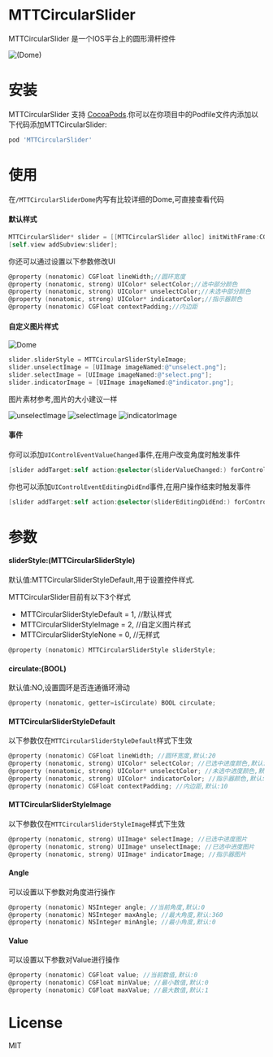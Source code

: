 # MTTCircularSlider

MTTCircularSlider 是一个IOS平台上的圆形滑杆控件

![(Dome)](http://ww1.sinaimg.cn/large/abb730d0gw1f1wg2u3h3dg208w0fs4qp.gif)

# 安装

MTTCircularSlider 支持 [CocoaPods](http://cocoapods.org).你可以在你项目中的Podfile文件内添加以下代码添加MTTCircularSlider:

```ruby
pod 'MTTCircularSlider'
```

# 使用

在`/MTTCircularSliderDome`内写有比较详细的Dome,可直接查看代码

#### 默认样式
``` objectivec
MTTCircularSlider* slider = [[MTTCircularSlider alloc] initWithFrame:CGRectMake(100, 100, 150, 150)];
[self.view addSubview:slider];
```
你还可以通过设置以下参数修改UI
``` objectivec
@property (nonatomic) CGFloat lineWidth;//圆环宽度
@property (nonatomic, strong) UIColor* selectColor;//选中部分颜色
@property (nonatomic, strong) UIColor* unselectColor;//未选中部分颜色
@property (nonatomic, strong) UIColor* indicatorColor;//指示器颜色
@property (nonatomic) CGFloat contextPadding;//内边距
```

#### 自定义图片样式
![Dome](http://7xrv0w.com1.z0.glb.clouddn.com/image_style_dome.gif)
``` objectivec
slider.sliderStyle = MTTCircularSliderStyleImage;
slider.unselectImage = [UIImage imageNamed:@"unselect.png"];
slider.selectImage = [UIImage imageNamed:@"select.png"];
slider.indicatorImage = [UIImage imageNamed:@"indicator.png"];
```

图片素材参考,图片的大小建议一样

![unselectImage](http://7xrv0w.com1.z0.glb.clouddn.com/unselect.png?imageView/2/w/200/)
![selectImage](http://7xrv0w.com1.z0.glb.clouddn.com/select.png?imageView/2/w/200/)
![indicatorImage](http://7xrv0w.com1.z0.glb.clouddn.com/indicator.png?imageView/2/w/200/)


#### 事件
你可以添加`UIControlEventValueChanged`事件,在用户改变角度时触发事件
``` objectivec
[slider addTarget:self action:@selector(sliderValueChanged:) forControlEvents:UIControlEventValueChanged];
```
你也可以添加`UIControlEventEditingDidEnd`事件,在用户操作结束时触发事件
``` objectivec
[slider addTarget:self action:@selector(sliderEditingDidEnd:) forControlEvents:UIControlEventEditingDidEnd;
```
# 参数

#### sliderStyle:(MTTCircularSliderStyle)
默认值:MTTCircularSliderStyleDefault,用于设置控件样式.

MTTCircularSlider目前有以下3个样式

* MTTCircularSliderStyleDefault = 1, //默认样式
* MTTCircularSliderStyleImage = 2, //自定义图片样式
* MTTCircularSliderStyleNone = 0, //无样式

``` objectivec
@property (nonatomic) MTTCircularSliderStyle sliderStyle;
```
#### circulate:(BOOL)
默认值:NO,设置圆环是否连通循环滑动
``` objectivec
@property (nonatomic, getter=isCirculate) BOOL circulate;
```

#### MTTCircularSliderStyleDefault
以下参数仅在`MTTCircularSliderStyleDefault`样式下生效

``` objectivec
@property (nonatomic) CGFloat lineWidth; //圆环宽度,默认:20
@property (nonatomic, strong) UIColor* selectColor; //已选中进度颜色,默认:#0a68ff
@property (nonatomic, strong) UIColor* unselectColor; //未选中进度颜色,默认:#b5b5b5
@property (nonatomic, strong) UIColor* indicatorColor; //指示器颜色,默认:#FFFFFF
@property (nonatomic) CGFloat contextPadding; //内边距,默认:10
```
#### MTTCircularSliderStyleImage
以下参数仅在`MTTCircularSliderStyleImage`样式下生效

``` objectivec
@property (nonatomic, strong) UIImage* selectImage; //已选中进度图片
@property (nonatomic, strong) UIImage* unselectImage; //已选中进度图片
@property (nonatomic, strong) UIImage* indicatorImage; //指示器图片
```
#### Angle
可以设置以下参数对角度进行操作
``` objectivec
@property (nonatomic) NSInteger angle; //当前角度,默认:0
@property (nonatomic) NSInteger maxAngle; //最大角度,默认:360
@property (nonatomic) NSInteger minAngle; //最小角度,默认:0
```

#### Value
可以设置以下参数对Value进行操作
``` objectivec
@property (nonatomic) CGFloat value; //当前数值,默认:0
@property (nonatomic) CGFloat minValue; //最小数值,默认:0
@property (nonatomic) CGFloat maxValue; //最大数值,默认:1
```

# License

MIT
